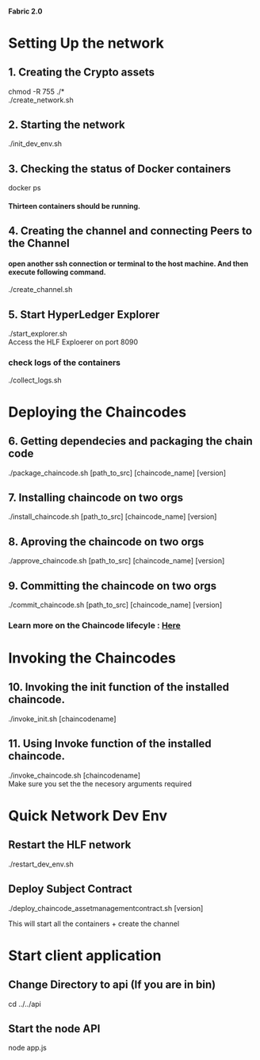 #### Fabric 2.0


# Setting Up the network

## 1. Creating the Crypto assets
chmod -R 755 ./*       <br/>
./create_network.sh    <br/>


## 2. Starting the network 
./init_dev_env.sh       <br/>


## 3. Checking the status of Docker containers
docker ps               <br/>

#### Thirteen containers should be running. 

## 4. Creating the channel and connecting Peers to the Channel
#### open another ssh connection or terminal to the host machine. And then execute following command. 
./create_channel.sh   <br/>


## 5. Start HyperLedger Explorer
./start_explorer.sh  <br/>
Access the HLF Exploerer on port 8090


### check logs of the containers 
./collect_logs.sh


# Deploying the Chaincodes 

## 6. Getting dependecies and packaging the chain code 
./package_chaincode.sh [path_to_src] [chaincode_name] [version]

## 7. Installing chaincode on two orgs
./install_chaincode.sh [path_to_src] [chaincode_name] [version]

## 8. Aproving the chaincode on two orgs
./approve_chaincode.sh [path_to_src] [chaincode_name] [version]

## 9. Committing the chaincode on two orgs
./commit_chaincode.sh [path_to_src] [chaincode_name] [version]

### Learn more on the Chaincode lifecyle : <a href="https://hyperledger-fabric.readthedocs.io/en/release-2.0/chaincode_lifecycle.html#fabric-chaincode-lifecycle"> Here </a>

# Invoking the Chaincodes 

## 10. Invoking the init function of the installed chaincode. 
./invoke_init.sh [chaincodename]


## 11. Using Invoke function of the installed chaincode. 
./invoke_chaincode.sh [chaincodename] <br>
Make sure you set the the necesory arguments required



# Quick Network Dev Env

## Restart the HLF network
./restart_dev_env.sh <br>

## Deploy Subject Contract
./deploy_chaincode_assetmanagementcontract.sh [version]

This will start all the containers + create the channel



# Start client application

## Change Directory to api (If you are in bin)
cd ../../api

## Start the node API
node app.js


